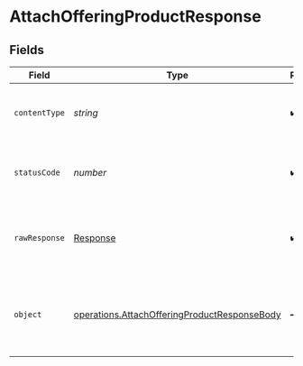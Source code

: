 # AttachOfferingProductResponse


## Fields

| Field                                                                                                        | Type                                                                                                         | Required                                                                                                     | Description                                                                                                  |
| ------------------------------------------------------------------------------------------------------------ | ------------------------------------------------------------------------------------------------------------ | ------------------------------------------------------------------------------------------------------------ | ------------------------------------------------------------------------------------------------------------ |
| `contentType`                                                                                                | *string*                                                                                                     | :heavy_check_mark:                                                                                           | HTTP response content type for this operation                                                                |
| `statusCode`                                                                                                 | *number*                                                                                                     | :heavy_check_mark:                                                                                           | HTTP response status code for this operation                                                                 |
| `rawResponse`                                                                                                | [Response](https://developer.mozilla.org/en-US/docs/Web/API/Response)                                        | :heavy_check_mark:                                                                                           | Raw HTTP response; suitable for custom response parsing                                                      |
| `object`                                                                                                     | [operations.AttachOfferingProductResponseBody](../../models/operations/attachofferingproductresponsebody.md) | :heavy_minus_sign:                                                                                           | Success. The subscription product is attached with the offering.                                             |
